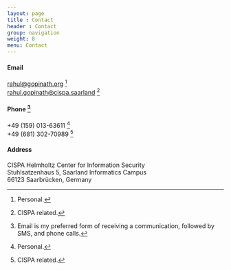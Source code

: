 ```yaml
---
layout: page
title : Contact
header : Contact
group: navigation
weight: 8
menu: Contact
---
```


#### Email
rahul@gopinath.org [^personal]  
rahul.gopinath@cispa.saarland [^cispa]  

#### Phone [^note]

+49 (159) 013-63611 [^personal]  
+49 (681) 302-70989 [^cispa]  

#### Address
CISPA Helmholtz Center for Information Security  
Stuhlsatzenhaus 5, Saarland Informatics Campus  
66123 Saarbrücken, Germany  
<p/>

[^note]: Email is my preferred form of receiving a communication, followed by SMS, and phone calls.
[^personal]: Personal.
[^cispa]: CISPA related.
